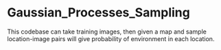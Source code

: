 # Gaussian_Processes_Sampling
This codebase can take training images, then given a map and sample location-image pairs will give probability of environment in each location.
